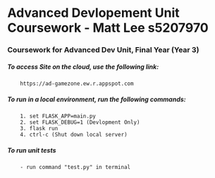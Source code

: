 # Advanced Devlopement Unit Coursework - Matt Lee s5207970

### Coursework for Advanced Dev Unit, Final Year (Year 3)

##### To access Site on the cloud, use the following link: 
        https://ad-gamezone.ew.r.appspot.com
                  
##### To run in a local environment, run the following commands:
      
        1. set FLASK_APP=main.py
        2. set FLASK_DEBUG=1 (Devlopment Only)
        3. flask run
        4. ctrl-c (Shut down local server)
        
##### To run unit tests
        - run command "test.py" in terminal

   
